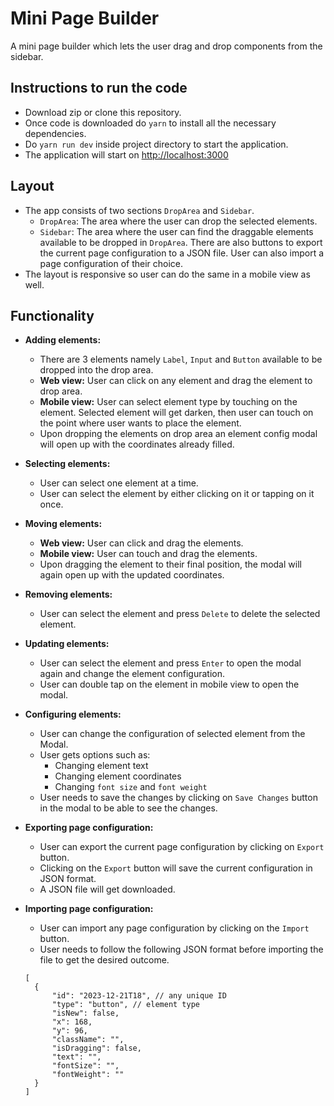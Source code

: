 # Mini Page Builder

A mini page builder which lets the user drag and drop components from the sidebar.

## Instructions to run the code

- Download zip or clone this repository.
- Once code is downloaded do `yarn` to install all the necessary dependencies.
- Do `yarn run dev` inside project directory to start the application.
- The application will start on [http://localhost:3000](http://localhost:3000)

## Layout

- The app consists of two sections `DropArea` and `Sidebar`.
  - `DropArea`: The area where the user can drop the selected elements.
  - `Sidebar`: The area where the user can find the draggable elements available to be dropped in `DropArea`. There are also buttons to export the current page configuration to a JSON file. User can also import a page configuration of their choice.
- The layout is responsive so user can do the same in a mobile view as well.

## Functionality

- **Adding elements:**

  - There are 3 elements namely `Label`, `Input` and `Button` available to be dropped into the drop area.
  - **Web view:** User can click on any element and drag the element to drop area.
  - **Mobile view:** User can select element type by touching on the element. Selected element will get darken, then user can touch on the point where user wants to place the element.
  - Upon dropping the elements on drop area an element config modal will open up with the coordinates already filled.

- **Selecting elements:**

  - User can select one element at a time.
  - User can select the element by either clicking on it or tapping on it once.

- **Moving elements:**

  - **Web view:** User can click and drag the elements.
  - **Mobile view:** User can touch and drag the elements.
  - Upon dragging the element to their final position, the modal will again open up with the updated coordinates.

- **Removing elements:**

  - User can select the element and press `Delete` to delete the selected element.

- **Updating elements:**

  - User can select the element and press `Enter` to open the modal again and change the element configuration.
  - User can double tap on the element in mobile view to open the modal.

- **Configuring elements:**

  - User can change the configuration of selected element from the Modal.
  - User gets options such as:
    - Changing element text
    - Changing element coordinates
    - Changing `font size` and `font weight`
  - User needs to save the changes by clicking on `Save Changes` button in the modal to be able to see the changes.

- **Exporting page configuration:**

  - User can export the current page configuration by clicking on `Export` button.
  - Clicking on the `Export` button will save the current configuration in JSON format.
  - A JSON file will get downloaded.

- **Importing page configuration:**

  - User can import any page configuration by clicking on the `Import` button.
  - User needs to follow the following JSON format before importing the file to get the desired outcome.

  ```
  [
    {
        "id": "2023-12-21T18", // any unique ID
        "type": "button", // element type
        "isNew": false,
        "x": 168,
        "y": 96,
        "className": "",
        "isDragging": false,
        "text": "",
        "fontSize": "",
        "fontWeight": ""
    }
  ]
  ```
